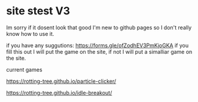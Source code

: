 # site stest V3

Im sorry if it dosent look that good 
I'm new to github pages so I don't 
really know how to use it.




if you have any suggutions: https://forms.gle/ofZodhEV3PmKjoGKA
if you fill this out I will put the game on the site, if not I will put a simalliar game on the site.


current games

https://rotting-tree.github.io/particle-clicker/

https://rotting-tree.github.io/idle-breakout/

